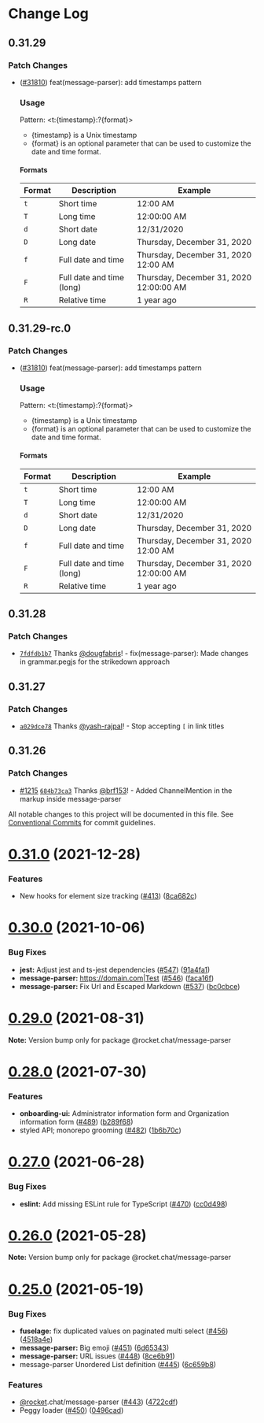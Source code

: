 # Change Log

## 0.31.29

### Patch Changes

- ([#31810](https://github.com/RocketChat/Rocket.Chat/pull/31810)) feat(message-parser): add timestamps pattern

  ### Usage

  Pattern: <t:{timestamp}:?{format}>

  - {timestamp} is a Unix timestamp
  - {format} is an optional parameter that can be used to customize the date and time format.

  #### Formats

  | Format | Description               | Example                                 |
  | ------ | ------------------------- | --------------------------------------- |
  | `t`    | Short time                | 12:00 AM                                |
  | `T`    | Long time                 | 12:00:00 AM                             |
  | `d`    | Short date                | 12/31/2020                              |
  | `D`    | Long date                 | Thursday, December 31, 2020             |
  | `f`    | Full date and time        | Thursday, December 31, 2020 12:00 AM    |
  | `F`    | Full date and time (long) | Thursday, December 31, 2020 12:00:00 AM |
  | `R`    | Relative time             | 1 year ago                              |

## 0.31.29-rc.0

### Patch Changes

- ([#31810](https://github.com/RocketChat/Rocket.Chat/pull/31810)) feat(message-parser): add timestamps pattern

  ### Usage

  Pattern: <t:{timestamp}:?{format}>

  - {timestamp} is a Unix timestamp
  - {format} is an optional parameter that can be used to customize the date and time format.

  #### Formats

  | Format | Description               | Example                                 |
  | ------ | ------------------------- | --------------------------------------- |
  | `t`    | Short time                | 12:00 AM                                |
  | `T`    | Long time                 | 12:00:00 AM                             |
  | `d`    | Short date                | 12/31/2020                              |
  | `D`    | Long date                 | Thursday, December 31, 2020             |
  | `f`    | Full date and time        | Thursday, December 31, 2020 12:00 AM    |
  | `F`    | Full date and time (long) | Thursday, December 31, 2020 12:00:00 AM |
  | `R`    | Relative time             | 1 year ago                              |

## 0.31.28

### Patch Changes

- [`7fdfdb1b7`](https://github.com/RocketChat/fuselage/commit/7fdfdb1b7737808585b95cc62c4f9af2bc152b41) Thanks [@dougfabris](https://github.com/dougfabris)! - fix(message-parser): Made changes in grammar.pegjs for the strikedown approach

## 0.31.27

### Patch Changes

- [`a029dce78`](https://github.com/RocketChat/fuselage/commit/a029dce78935d8bba5cb5b09e251483fe8eabcb3) Thanks [@yash-rajpal](https://github.com/yash-rajpal)! - Stop accepting `[` in link titles

## 0.31.26

### Patch Changes

- [#1215](https://github.com/RocketChat/fuselage/pull/1215) [`684b73ca3`](https://github.com/RocketChat/fuselage/commit/684b73ca3b1e7c72f21f6dff23bfe46981ba472a) Thanks [@brf153](https://github.com/brf153)! - Added ChannelMention in the markup inside message-parser

All notable changes to this project will be documented in this file.
See [Conventional Commits](https://conventionalcommits.org) for commit guidelines.

# [0.31.0](https://github.com/RocketChat/fuselage/compare/v0.30.1...v0.31.0) (2021-12-28)

### Features

- New hooks for element size tracking ([#413](https://github.com/RocketChat/fuselage/issues/413)) ([8ca682c](https://github.com/RocketChat/fuselage/commit/8ca682c636d2e4813f7d346cb881513382be63cf))

# [0.30.0](https://github.com/RocketChat/fuselage/compare/v0.29.0...v0.30.0) (2021-10-06)

### Bug Fixes

- **jest:** Adjust jest and ts-jest dependencies ([#547](https://github.com/RocketChat/fuselage/issues/547)) ([91a4fa1](https://github.com/RocketChat/fuselage/commit/91a4fa1365394001afe1bd46480bda3bafed5505))
- **message-parser:** <https://domain.com|Test> ([#546](https://github.com/RocketChat/fuselage/issues/546)) ([faca16f](https://github.com/RocketChat/fuselage/commit/faca16febe517e411dd377cae294f888f1199d40))
- **message-parser:** Fix Url and Escaped Markdown ([#537](https://github.com/RocketChat/fuselage/issues/537)) ([bc0cbce](https://github.com/RocketChat/fuselage/commit/bc0cbce69589b9a056d797a03b78d7cd06423aaa))

# [0.29.0](https://github.com/RocketChat/fuselage/compare/v0.28.0...v0.29.0) (2021-08-31)

**Note:** Version bump only for package @rocket.chat/message-parser

# [0.28.0](https://github.com/RocketChat/fuselage/compare/v0.27.0...v0.28.0) (2021-07-30)

### Features

- **onboarding-ui:** Administrator information form and Organization information form ([#489](https://github.com/RocketChat/fuselage/issues/489)) ([b289f68](https://github.com/RocketChat/fuselage/commit/b289f68676954b91c792d8d97680314178bf2c60))
- styled API; monorepo grooming ([#482](https://github.com/RocketChat/fuselage/issues/482)) ([1b6b70c](https://github.com/RocketChat/fuselage/commit/1b6b70cf67ec16927b1566adc2350295a8927223))

# [0.27.0](https://github.com/RocketChat/fuselage/compare/v0.26.0...v0.27.0) (2021-06-28)

### Bug Fixes

- **eslint:** Add missing ESLint rule for TypeScript ([#470](https://github.com/RocketChat/fuselage/issues/470)) ([cc0d498](https://github.com/RocketChat/fuselage/commit/cc0d4989bf37f7602d1d58d051824f1dd6c096b3))

# [0.26.0](https://github.com/RocketChat/fuselage/compare/v0.25.0...v0.26.0) (2021-05-28)

**Note:** Version bump only for package @rocket.chat/message-parser

# [0.25.0](https://github.com/RocketChat/fuselage/compare/v0.24.0...v0.25.0) (2021-05-19)

### Bug Fixes

- **fuselage:** fix duplicated values on paginated multi select ([#456](https://github.com/RocketChat/fuselage/issues/456)) ([4518a4e](https://github.com/RocketChat/fuselage/commit/4518a4e661cb525d957f6140d59a641a50fc7b20))
- **message-parser:** Big emoji ([#451](https://github.com/RocketChat/fuselage/issues/451)) ([6d65343](https://github.com/RocketChat/fuselage/commit/6d653433d07edabaee821bd25ad07a5878b59a86))
- **message-parser:** URL issues ([#448](https://github.com/RocketChat/fuselage/issues/448)) ([8ce6b91](https://github.com/RocketChat/fuselage/commit/8ce6b9110547b5adf3633e87d6bc655114d4cfb4))
- message-parser Unordered List definition ([#445](https://github.com/RocketChat/fuselage/issues/445)) ([6c659b8](https://github.com/RocketChat/fuselage/commit/6c659b821fd6294eb8033dfe03e42db2dba1ca06))

### Features

- [@rocket](https://github.com/rocket).chat/message-parser ([#443](https://github.com/RocketChat/fuselage/issues/443)) ([4722cdf](https://github.com/RocketChat/fuselage/commit/4722cdff46f5987f335d989be59649c7652bb12a))
- Peggy loader ([#450](https://github.com/RocketChat/fuselage/issues/450)) ([0496cad](https://github.com/RocketChat/fuselage/commit/0496cad457d76f8a4d6a217209e4a55e315e8365))

